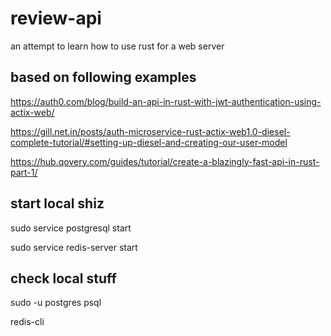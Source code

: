 # review-api

an attempt to learn how to use rust for a web server

## based on following examples

https://auth0.com/blog/build-an-api-in-rust-with-jwt-authentication-using-actix-web/

https://gill.net.in/posts/auth-microservice-rust-actix-web1.0-diesel-complete-tutorial/#setting-up-diesel-and-creating-our-user-model

https://hub.qovery.com/guides/tutorial/create-a-blazingly-fast-api-in-rust-part-1/

## start local shiz

sudo service postgresql start

sudo service redis-server start

## check local stuff

sudo -u postgres psql

redis-cli
